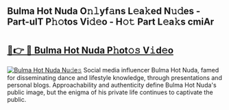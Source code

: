 ## Bulma Hot Nuda O𝚗𝚕yf𝚊ns L𝚎a𝚔ed N𝚞𝚍es - Part-ulT P𝚑𝚘tos Vi𝚍𝚎o - H𝚘𝚝 Part L𝚎a𝚔s cmiAr

# <h2><a href="http://kfbcw8w.oniu.top/?m=Bulma+Hot+Nuda">🔗👉 🔴 Bulma Hot Nuda P𝚑ot𝚘𝚜 V𝚒d𝚎o</a></h2>

[![Bulma Hot Nuda Nu𝚍e𝚜](https://i.imgur.com/0qMVB7G.gif)](http://kfbcw8w.oniu.top/?m=Bulma+Hot+Nuda)
Social media influencer Bulma Hot Nuda, famed for disseminating dance and lifestyle knowledge, through presentations and personal blogs. Approachability and authenticity define Bulma Hot Nuda's public image, but the enigma of his private life continues to captivate the public.  
